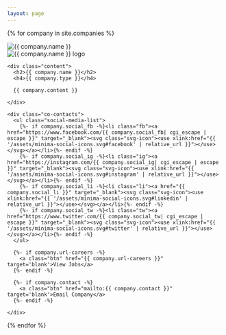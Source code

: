 ```yaml
---
layout: page
---
```

<section class="card-grid">

  {% for company in site.companies %}
  <div class="co-card">
    <div class="co-img">
      <img src="{{ company.image | default: "assets/defaults/img.png"  }}" alt="{{ company.name }}"  />
    </div>
    <div class="co-logo">
      <img src="{{ company.logo | default: "assets/defaults/logo.png"  }}" alt="{{ company.name }} logo" />
    </div>

    <div class="content">
      <h2>{{ company.name }}</h2>
      <h4>{{ company.type }}</h4>

      {{ company.content }}

    </div>

    <div class="co-contacts">
      <ul class="social-media-list">
        {%- if company.social_fb -%}<li class="fb"><a href="https://www.facebook.com/{{ company.social_fb| cgi_escape | escape }}" target="_blank"><svg class="svg-icon"><use xlink:href="{{ '/assets/minima-social-icons.svg#facebook' | relative_url }}"></use></svg></a></li>{%- endif -%}
        {%- if company.social_ig -%}<li class="ig"><a href="https://instagram.com/{{ company.social_ig| cgi_escape | escape }}" target="_blank"><svg class="svg-icon"><use xlink:href="{{ '/assets/minima-social-icons.svg#instagram' | relative_url }}"></use></svg></a></li>{%- endif -%}
        {%- if company.social_li -%}<li class="li"><a href="{{ company.social_li }}" target="_blank"><svg class="svg-icon"><use xlink:href="{{ '/assets/minima-social-icons.svg#linkedin' | relative_url }}"></use></svg></a></li>{%- endif -%}
        {%- if company.social_tw -%}<li class="tw"><a href="https://www.twitter.com/{{ company.social_tw| cgi_escape | escape }}" target="_blank"><svg class="svg-icon"><use xlink:href="{{ '/assets/minima-social-icons.svg#twitter' | relative_url }}"></use></svg></a></li>{%- endif -%}
      </ul>

      {%- if company.url-careers -%}
        <a class="btn" href="{{ company.url-careers }}" target='blank'>View Jobs</a>
      {%- endif -%}

      {%- if company.contact -%}
        <a class="btn" href="mailto:{{ company.contact }}" target='blank'>Email Company</a>
      {%- endif -%}

    </div>

  </div>
  {% endfor %}

</section>
